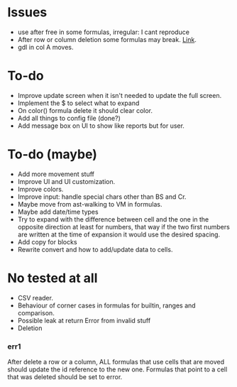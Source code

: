 # Issues
* use after free in some formulas, irregular: I cant reproduce
* After row or column deletion some formulas may break. [Link](#err1).
* gdl in col A moves. 

# To-do
* Improve update screen when it isn't needed to update the full screen.
* Implement the $ to select what to expand
* On color() formula delete it should clear color.
* Add all things to config file (done?)
* Add message box on UI to show like reports but for user.

# To-do (maybe)
* Add more movement stuff
* Improve UI and UI customization.
* Improve colors.
* Improve input: handle special chars other than BS and Cr.
* Maybe move from ast-walking to VM in formulas.
* Maybe add date/time types
* Try to expand with the difference between cell and the one in the opposite
  direction at least for numbers, that way if the two first numbers are written
  at the time of expansion it would use the desired spacing.
* Add copy for blocks
* Rewrite convert and how to add/update data to cells.

# No tested at all
* CSV reader.
* Behaviour of corner cases in formulas for builtin, ranges and comparison.
* Possible leak at return Error from invalid stuff
* Deletion

### err1
After delete a row or a column, ALL formulas that use cells that are moved
should update the id reference to the new one. Formulas that point to a cell
that was deleted should be set to error. 

